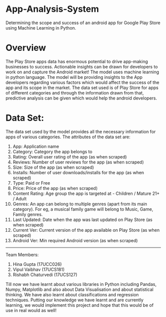 # App-Analysis-System
Determining the scope and success of an android app for Google Play Store using Machine Learning in Python.

# Overview
The Play Store apps data has enormous potential to drive app-making businesses to success. Actionable insights can be drawn for developers to work on and capture the Android market! The model uses machine learning in python language.
The model will be providing insights to the App developers regarding various factors which would affect the success of the app and its scope in the market. The data set used is of Play Store for apps of different categories and through the information drawn from that, predictive analysis can be given which would help the android developers.

# Data Set: 
The data set used by the model provides all the necessary information for apps of various categories.
The attributes of the data set are:
1.	App: Application name
2.	Category: Category the app belongs to
3.	Rating: Overall user rating of the app (as when scraped)
4.	Reviews: Number of user reviews for the app (as when scraped)
5.	Size: Size of the app (as when scraped)
6.	Installs: Number of user downloads/installs for the app (as when scraped)
7.	Type: Paid or Free
8.	Price: Price of the app (as when scraped)
9.	Content Rating: Age group the app is targeted at - Children / Mature 21+ / Adult
10.	Genres: An app can belong to multiple genres (apart from its main category). For eg, a musical family game will belong to Music, Game, Family genres.
11.	Last Updated: Date when the app was last updated on Play Store (as when scraped)
12.	Current Ver: Current version of the app available on Play Store (as when scraped)
13.	Android Ver: Min required Android version (as when scraped)
_______________________________________
Team Members: 
1) Hina Gupta (17UCC026)
2) Vipul Vaibhav (17UCS181)
3) Rishabh Chaturvedi (17UCS127)

Till now we have learnt about various libraries in Python including Pandas, Numpy, Matplotlib and also about Data Visualisation and about statistical thinking. We have also learnt about classifications and regression techniques. Putting our knowledge we have learnt and are currently learning, we would implement this project and hope that this would be of use in real would as well!
